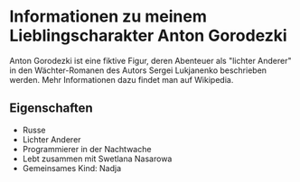 # Informationen zu meinem Lieblingscharakter Anton Gorodezki

Anton Gorodezki ist eine fiktive Figur, deren Abenteuer als "lichter Anderer" in den Wächter-Romanen des Autors Sergei Lukjanenko beschrieben werden. Mehr Informationen dazu findet man auf Wikipedia.

## Eigenschaften
* Russe
* Lichter Anderer
* Programmierer in der Nachtwache
* Lebt zusammen mit Swetlana Nasarowa
* Gemeinsames Kind: Nadja

